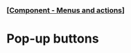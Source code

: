 ### [[Component - Menus and actions](./human-interface-guidelines-markdown/component/menus-and-actions.md)]  
  
# **Pop-up buttons**  

